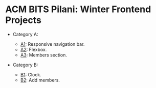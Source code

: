 # ACM BITS Pilani: Winter Frontend Projects

- Category A:
  - [A1](https://ritikgarg07.github.io/frontend-101/A/A1/A1.html): Responsive navigation bar.
  - [A2](https://ritikgarg07.github.io/frontend-101/A/A2/A2.html): Flexbox.
  - [A3](https://ritikgarg07.github.io/frontend-101/A/A3/A3.html): Members section.
  

- Category B:
  - [B1](https://ritikgarg07.github.io/frontend-101/B/B1/B1.html): Clock.
  - [B2](https://ritikgarg07.github.io/frontend-101/B/B2/B2.html): Add members.
